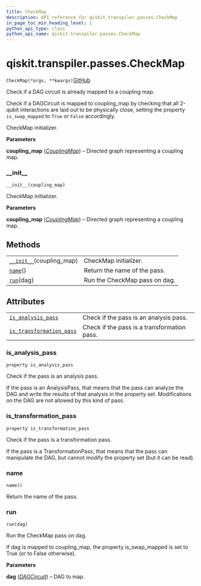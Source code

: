 ```yaml
---
title: CheckMap
description: API reference for qiskit.transpiler.passes.CheckMap
in_page_toc_min_heading_level: 1
python_api_type: class
python_api_name: qiskit.transpiler.passes.CheckMap
---
```


# qiskit.transpiler.passes.CheckMap

<span id="qiskit.transpiler.passes.CheckMap" />

`CheckMap(*args, **kwargs)`[GitHub](https://github.com/qiskit/qiskit/tree/stable/0.18/qiskit/transpiler/passes/utils/check_map.py "view source code")

Check if a DAG circuit is already mapped to a coupling map.

Check if a DAGCircuit is mapped to coupling\_map by checking that all 2-qubit interactions are laid out to be physically close, setting the property `is_swap_mapped` to `True` or `False` accordingly.

CheckMap initializer.

**Parameters**

**coupling\_map** ([*CouplingMap*](qiskit.transpiler.CouplingMap "qiskit.transpiler.CouplingMap")) – Directed graph representing a coupling map.

### \_\_init\_\_

<span id="qiskit.transpiler.passes.CheckMap.__init__" />

`__init__(coupling_map)`

CheckMap initializer.

**Parameters**

**coupling\_map** ([*CouplingMap*](qiskit.transpiler.CouplingMap "qiskit.transpiler.CouplingMap")) – Directed graph representing a coupling map.

## Methods

|                                                                                                                       |                               |
| --------------------------------------------------------------------------------------------------------------------- | ----------------------------- |
| [`__init__`](#qiskit.transpiler.passes.CheckMap.__init__ "qiskit.transpiler.passes.CheckMap.__init__")(coupling\_map) | CheckMap initializer.         |
| [`name`](#qiskit.transpiler.passes.CheckMap.name "qiskit.transpiler.passes.CheckMap.name")()                          | Return the name of the pass.  |
| [`run`](#qiskit.transpiler.passes.CheckMap.run "qiskit.transpiler.passes.CheckMap.run")(dag)                          | Run the CheckMap pass on dag. |

## Attributes

|                                                                                                                                                  |                                             |
| ------------------------------------------------------------------------------------------------------------------------------------------------ | ------------------------------------------- |
| [`is_analysis_pass`](#qiskit.transpiler.passes.CheckMap.is_analysis_pass "qiskit.transpiler.passes.CheckMap.is_analysis_pass")                   | Check if the pass is an analysis pass.      |
| [`is_transformation_pass`](#qiskit.transpiler.passes.CheckMap.is_transformation_pass "qiskit.transpiler.passes.CheckMap.is_transformation_pass") | Check if the pass is a transformation pass. |

### is\_analysis\_pass

<span id="qiskit.transpiler.passes.CheckMap.is_analysis_pass" />

`property is_analysis_pass`

Check if the pass is an analysis pass.

If the pass is an AnalysisPass, that means that the pass can analyze the DAG and write the results of that analysis in the property set. Modifications on the DAG are not allowed by this kind of pass.

### is\_transformation\_pass

<span id="qiskit.transpiler.passes.CheckMap.is_transformation_pass" />

`property is_transformation_pass`

Check if the pass is a transformation pass.

If the pass is a TransformationPass, that means that the pass can manipulate the DAG, but cannot modify the property set (but it can be read).

### name

<span id="qiskit.transpiler.passes.CheckMap.name" />

`name()`

Return the name of the pass.

### run

<span id="qiskit.transpiler.passes.CheckMap.run" />

`run(dag)`

Run the CheckMap pass on dag.

If dag is mapped to coupling\_map, the property is\_swap\_mapped is set to True (or to False otherwise).

**Parameters**

**dag** ([*DAGCircuit*](qiskit.dagcircuit.DAGCircuit "qiskit.dagcircuit.DAGCircuit")) – DAG to map.

